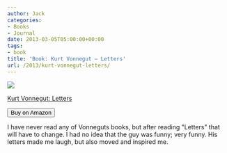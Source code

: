 ```yaml
---
author: Jack
categories:
- Books
- Journal
date: 2013-03-05T05:00:00+00:00
tags:
- book
title: 'Book: Kurt Vonnegut – Letters'
url: /2013/kurt-vonnegut-letters/
---
```


<a href="http://www.amazon.com/Kurt-Vonnegut-Letters/dp/0385343752%3FSubscriptionId%3D0ENGV10E9K9QDNSJ5C82%26tag%3Djackbaty-20%26linkCode%3Dxm2%26camp%3D2025%26creative%3D165953%26creativeASIN%3D0385343752" target="new"><img src="/img/2013/vonnegut-letters.jpg" /></a>



<a href="http://www.amazon.com/Kurt-Vonnegut-Letters/dp/0385343752%3FSubscriptionId%3D0ENGV10E9K9QDNSJ5C82%26tag%3Djackbaty-20%26linkCode%3Dxm2%26camp%3D2025%26creative%3D165953%26creativeASIN%3D0385343752" target="new" class="product-title title">Kurt Vonnegut: Letters</a></p> 
<a href="http://www.amazon.com/Kurt-Vonnegut-Letters/dp/0385343752%3FSubscriptionId%3D0ENGV10E9K9QDNSJ5C82%26tag%3Djackbaty-20%26linkCode%3Dxm2%26camp%3D2025%26creative%3D165953%26creativeASIN%3D0385343752" target="new" class="buy-button"><input type="button" class="sqs-amazon-button sqs-system-button sqs-editable-button" value="Buy on Amazon" /></a>
				
				
I have never read any of Vonneguts books, but after reading "Letters" that will have to change. I had no idea that the guy was funny; very funny. His letters made me laugh, but also moved and inspired me.
